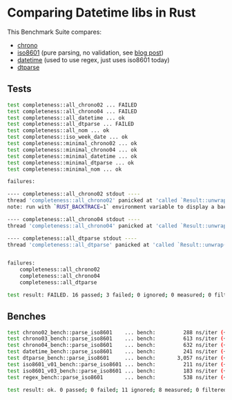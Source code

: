 # Comparing Datetime libs in Rust

 This Benchmark Suite compares:

 * [chrono](https://crates.io/crates/chrono)
 * [iso8601](https://crates.io/crates/iso8601) (pure parsing, no validation, see [blog post](https://fnordig.de/2015/07/16/omnomnom-parsing-iso8601-dates-using-nom/))
 * [datetime](https://crates.io/crates/datetime) (used to use regex, just uses iso8601 today)
 * [dtparse](https://crates.io/crates/dtparse)

## Tests

```bash
test completeness::all_chrono02 ... FAILED
test completeness::all_chrono04 ... FAILED
test completeness::all_datetime ... ok
test completeness::all_dtparse ... FAILED
test completeness::all_nom ... ok
test completeness::iso_week_date ... ok
test completeness::minimal_chrono02 ... ok
test completeness::minimal_chrono04 ... ok
test completeness::minimal_datetime ... ok
test completeness::minimal_dtparse ... ok
test completeness::minimal_nom ... ok

failures:

---- completeness::all_chrono02 stdout ----
thread 'completeness::all_chrono02' panicked at 'called `Result::unwrap()` on an `Err` value: ParseError(Invalid)', src/libcore/result.rs:999:5
note: run with `RUST_BACKTRACE=1` environment variable to display a backtrace.

---- completeness::all_chrono04 stdout ----
thread 'completeness::all_chrono04' panicked at 'called `Result::unwrap()` on an `Err` value: ParseError(Invalid)', src/libcore/result.rs:999:5

---- completeness::all_dtparse stdout ----
thread 'completeness::all_dtparse' panicked at 'called `Result::unwrap()` on an `Err` value: YearMonthDayError("Year already set")', src/libcore/result.rs:999:5


failures:
    completeness::all_chrono02
    completeness::all_chrono04
    completeness::all_dtparse

test result: FAILED. 16 passed; 3 failed; 0 ignored; 0 measured; 0 filtered out
```

## Benches 

```bash
test chrono02_bench::parse_iso8601    ... bench:         288 ns/iter (+/- 11)
test chrono03_bench::parse_iso8601    ... bench:         613 ns/iter (+/- 31)
test chrono04_bench::parse_iso8601    ... bench:         632 ns/iter (+/- 55)
test datetime_bench::parse_iso8601    ... bench:         241 ns/iter (+/- 11)
test dtparse_bench::parse_iso8601     ... bench:       3,057 ns/iter (+/- 276)
test iso8601_v01_bench::parse_iso8601 ... bench:         211 ns/iter (+/- 9)
test iso8601_v03_bench::parse_iso8601 ... bench:         183 ns/iter (+/- 34)
test regex_bench::parse_iso8601       ... bench:         538 ns/iter (+/- 130)

test result: ok. 0 passed; 0 failed; 11 ignored; 8 measured; 0 filtered out

